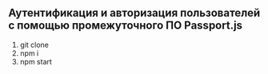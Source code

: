## Аутентификация и авторизация пользователей с помощью промежуточного ПО Passport.js

1. git clone
2. npm i
3. npm start

